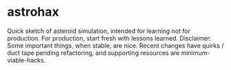# astrohax
Quick sketch of asteroid simulation, intended for learning not for production. For production, start fresh with lessons learned. Disclaimer: Some important things, when stable, are nice. Recent changes have quirks / duct tape pending refactoring, and supporting resources are minimum-viable-hacks.

